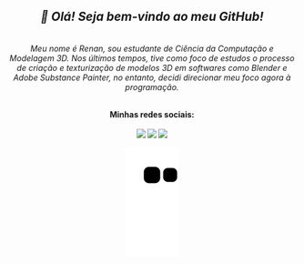 <div align="center">
<h2><em><strong>👋 Olá! Seja bem-vindo ao meu GitHub!</strong></em></h2>

<br />
<em>Meu nome é Renan, sou estudante de Ciência da Computação e Modelagem 3D. Nos últimos tempos, tive como foco de estudos o processo de criação e texturização de modelos 3D em softwares como Blender e Adobe Substance Painter, no entanto, decidi direcionar meu foco agora à programação.</em>
<br />
<br />
  


<strong>Minhas redes sociais:<strong>
<br />
<br />
<a href="https://www.facebook.com/renan.stankev/" target="_blank"><img src="https://img.shields.io/badge/Facebook-1877F2?style=for-the-badge&logo=facebook&logoColor=white" target="_blank"></a>
<a href="https://www.instagram.com/renanstankev/?hl=pt-br" target="_blank"><img src="https://img.shields.io/badge/Instagram-E4405F?style=for-the-badge&logo=instagram&logoColor=white" target="_blank"></a>
<a href="https://www.linkedin.com/in/renanstankev/" target="_blank"><img src="https://img.shields.io/badge/LinkedIn-0077B5?style=for-the-badge&logo=linkedin&logoColor=white" target="_blank"></a>

![Snake animation](https://github.com/rafaballerini/rafaballerini/blob/output/github-contribution-grid-snake.svg)
  
</div>

